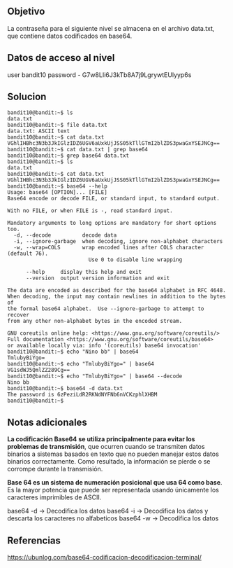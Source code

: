 ## Objetivo 

La contraseña para el siguiente nivel se almacena en el archivo data.txt, que contiene datos codificados en base64.
## Datos de acceso al nivel

user bandit10 
password - G7w8LIi6J3kTb8A7j9LgrywtEUlyyp6s
## Solucion

```
bandit10@bandit:~$ ls
data.txt
bandit10@bandit:~$ file data.txt
data.txt: ASCII text
bandit10@bandit:~$ cat data.txt
VGhlIHBhc3N3b3JkIGlzIDZ6UGV6aUxkUjJSS05kTllGTmI2blZDS3pwaGxYSEJNCg==
bandit10@bandit:~$ cat data.txt | grep base64
bandit10@bandit:~$ grep base64 data.txt 
bandit10@bandit:~$ ls
data.txt
bandit10@bandit:~$ cat data.txt
VGhlIHBhc3N3b3JkIGlzIDZ6UGV6aUxkUjJSS05kTllGTmI2blZDS3pwaGxYSEJNCg==
bandit10@bandit:~$ base64 --help
Usage: base64 [OPTION]... [FILE]
Base64 encode or decode FILE, or standard input, to standard output.

With no FILE, or when FILE is -, read standard input.

Mandatory arguments to long options are mandatory for short options too.
  -d, --decode          decode data
  -i, --ignore-garbage  when decoding, ignore non-alphabet characters
  -w, --wrap=COLS       wrap encoded lines after COLS character (default 76).
                          Use 0 to disable line wrapping

      --help     display this help and exit
      --version  output version information and exit

The data are encoded as described for the base64 alphabet in RFC 4648.
When decoding, the input may contain newlines in addition to the bytes of
the formal base64 alphabet.  Use --ignore-garbage to attempt to recover
from any other non-alphabet bytes in the encoded stream.

GNU coreutils online help: <https://www.gnu.org/software/coreutils/>
Full documentation <https://www.gnu.org/software/coreutils/base64>
or available locally via: info '(coreutils) base64 invocation'
bandit10@bandit:~$ echo "Nino bb" | base64
TmlubyBiYgo=
bandit10@bandit:~$ echo "TmlubyBiYgo=" | base64
VG1sdWJ5QmlZZ289Cg==
bandit10@bandit:~$ echo "TmlubyBiYgo=" | base64 --decode
Nino bb
bandit10@bandit:~$ base64 -d data.txt
The password is 6zPeziLdR2RKNdNYFNb6nVCKzphlXHBM
bandit10@bandit:~$ 
```

## Notas adicionales

**La codificación Base64 se utiliza principalmente para evitar los problemas de transmisión**, que ocurren cuando se transmiten datos binarios a sistemas basados en texto que no pueden manejar estos datos binarios correctamente. Como resultado, la información se pierde o se corrompe durante la transmisión.

**Base 64 es un sistema de numeración posicional que usa 64 como base**. Es la mayor potencia que puede ser representada usando únicamente los caracteres imprimibles de ASCII.

base64 -d -> Decodifica los datos
base64 -i  -> Decodifica los datos y descarta los caracteres no alfabeticos
base64 -w -> Decodifica los datos

## Referencias 

https://ubunlog.com/base64-codificacion-decodificacion-terminal/